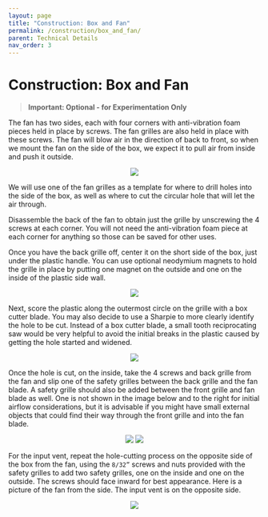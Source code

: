 ```yaml
---
layout: page
title: "Construction: Box and Fan"
permalink: /construction/box_and_fan/
parent: Technical Details
nav_order: 3
---
```


# Construction: Box and Fan

> **Important: Optional - for Experimentation Only**

The fan has two sides, each with four corners with anti-vibration foam pieces held in place by screws. The fan grilles are also held in place with these screws. The fan will blow air in the direction of back to front, so when we mount the fan on the side of the box, we expect it to pull air from inside and push it outside.

<p align="center">
    <image src="/openair-cyan/assets/images/assemblyinst/computer_fan_actual.png"></image>
</p>

We will use one of the fan grilles as a template for where to drill holes into the side of the box, as well as where to cut the circular hole that will let the air through.

Disassemble the back of the fan to obtain just the grille by unscrewing the 4 screws at each corner. You will not need the anti-vibration foam piece at each corner for anything so those can be saved for other uses.

Once you have the back grille off, center it on the short side of the box, just under the plastic handle. You can use optional neodymium magnets to hold the grille in place by putting one magnet on the outside and one on the inside of the plastic side wall.

<p align="center">
    <image src="/openair-cyan/assets/images/assemblyinst/tracing_fan_grille.png"></image>
</p>

Next, score the plastic along the outermost circle on the grille with a box cutter blade. You may also decide to use a Sharpie to more clearly identify the hole to be cut. Instead of a box cutter blade, a small tooth reciprocating saw would be very helpful to avoid the initial breaks in the plastic caused by getting the hole started and widened.

<p align="center">
    <image src="/openair-cyan/assets/images/assemblyinst/fan_hole_cutout.png"></image>
</p>

Once the hole is cut, on the inside, take the 4 screws and back grille from the fan and slip one of the safety grilles between the back grille and the fan blade. A safety grille should also be added between the front grille and fan blade as well. One is not shown in the image below and to the right for initial airflow considerations, but it is advisable if you might have small external objects that could find their way through the front grille and into the fan blade.

<p align="center">
    <image src="/openair-cyan/assets/images/assemblyinst/fan_front.png"></image>  <image src="/openair-cyan/assets/images/assemblyinst/fan_back.png"></image>
</p>

For the input vent, repeat the hole-cutting process on the opposite side of the box from the fan, using the `8/32”` screws and nuts provided with the safety grilles to add two safety grilles, one on the inside and one on the outside. The screws should face inward for best appearance.
Here is a picture of the fan from the side. The input vent is on the opposite side.

<p align="center">
    <image src="/openair-cyan/assets/images/assemblyinst/box_fan_side.png"></image>
</p>
